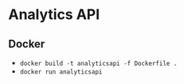 # Analytics API

## Docker

- `docker build -t analyticsapi -f Dockerfile .`
- `docker run analyticsapi`
